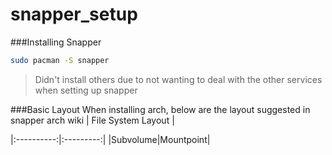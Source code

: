 # snapper_setup
###Installing Snapper
```bash
sudo pacman -S snapper
```
> Didn't install others due to not wanting to deal with the other services when setting up snapper

###Basic Layout
When installing arch, below are the layout suggested in snapper arch wiki
| File System Layout |

|:----------:|:---------:|
|Subvolume|Mountpoint|
